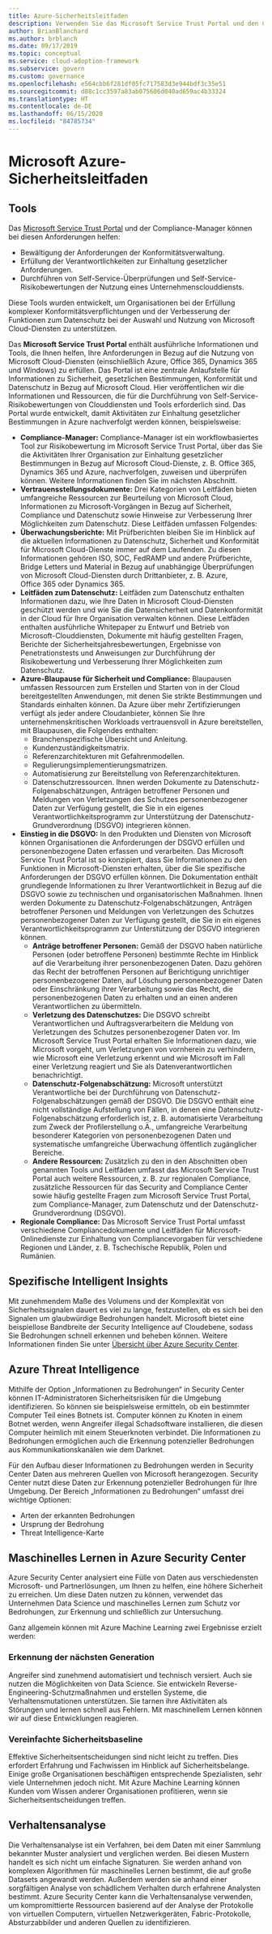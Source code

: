 ```yaml
---
title: Azure-Sicherheitsleitfaden
description: Verwenden Sie das Microsoft Service Trust Portal und den Compliance-Manager, um komplexe Complianceverpflichtungen zu erfüllen und den Datenschutz zu verbessern.
author: BrianBlanchard
ms.author: brblanch
ms.date: 09/17/2019
ms.topic: conceptual
ms.service: cloud-adoption-framework
ms.subservice: govern
ms.custom: governance
ms.openlocfilehash: e564cbb6f281df05fc717583d3e944bdf3c35e51
ms.sourcegitcommit: d88c1cc3597a83ab075606d040ad659ac4b33324
ms.translationtype: HT
ms.contentlocale: de-DE
ms.lasthandoff: 06/15/2020
ms.locfileid: "84785734"
---
```

<!-- cSpell:ignore DPIAs -->

# <a name="microsoft-security-guidance"></a>Microsoft Azure-Sicherheitsleitfaden

## <a name="tools"></a>Tools

Das [Microsoft Service Trust Portal](https://servicetrust.microsoft.com) und der Compliance-Manager können bei diesen Anforderungen helfen:

- Bewältigung der Anforderungen der Konformitätsverwaltung.
- Erfüllung der Verantwortlichkeiten zur Einhaltung gesetzlicher Anforderungen.
- Durchführen von Self-Service-Überprüfungen und Self-Service-Risikobewertungen der Nutzung eines Unternehmensclouddiensts.

Diese Tools wurden entwickelt, um Organisationen bei der Erfüllung komplexer Konformitätsverpflichtungen und der Verbesserung der Funktionen zum Datenschutz bei der Auswahl und Nutzung von Microsoft Cloud-Diensten zu unterstützen.

Das **Microsoft Service Trust Portal** enthält ausführliche Informationen und Tools, die Ihnen helfen, Ihre Anforderungen in Bezug auf die Nutzung von Microsoft Cloud-Diensten (einschließlich Azure, Office 365, Dynamics 365 und Windows) zu erfüllen. Das Portal ist eine zentrale Anlaufstelle für Informationen zu Sicherheit, gesetzlichen Bestimmungen, Konformität und Datenschutz in Bezug auf Microsoft Cloud. Hier veröffentlichen wir die Informationen und Ressourcen, die für die Durchführung von Self-Service-Risikobewertungen von Clouddiensten und Tools erforderlich sind. Das Portal wurde entwickelt, damit Aktivitäten zur Einhaltung gesetzlicher Bestimmungen in Azure nachverfolgt werden können, beispielsweise:

- **Compliance-Manager:** Compliance-Manager ist ein workflowbasiertes Tool zur Risikobewertung im Microsoft Service Trust Portal, über das Sie die Aktivitäten Ihrer Organisation zur Einhaltung gesetzlicher Bestimmungen in Bezug auf Microsoft Cloud-Dienste, z. B. Office 365, Dynamics 365 und Azure, nachverfolgen, zuweisen und überprüfen können. Weitere Informationen finden Sie im nächsten Abschnitt.
- **Vertrauensstellungsdokumente:** Drei Kategorien von Leitfäden bieten umfangreiche Ressourcen zur Beurteilung von Microsoft Cloud, Informationen zu Microsoft-Vorgängen in Bezug auf Sicherheit, Compliance und Datenschutz sowie Hinweise zur Verbesserung Ihrer Möglichkeiten zum Datenschutz. Diese Leitfäden umfassen Folgendes:
- **Überwachungsberichte:** Mit Prüfberichten bleiben Sie im Hinblick auf die aktuellen Informationen zu Datenschutz, Sicherheit und Konformität für Microsoft Cloud-Dienste immer auf dem Laufenden. Zu diesen Informationen gehören ISO, SOC, FedRAMP und andere Prüfberichte, Bridge Letters und Material in Bezug auf unabhängige Überprüfungen von Microsoft Cloud-Diensten durch Drittanbieter, z. B. Azure, Office 365 oder Dynamics 365.
- **Leitfäden zum Datenschutz:** Leitfäden zum Datenschutz enthalten Informationen dazu, wie Ihre Daten in Microsoft Cloud-Diensten geschützt werden und wie Sie die Datensicherheit und Datenkonformität in der Cloud für Ihre Organisation verwalten können. Diese Leitfäden enthalten ausführliche Whitepaper zu Entwurf und Betrieb von Microsoft-Clouddiensten, Dokumente mit häufig gestellten Fragen, Berichte der Sicherheitsjahresbewertungen, Ergebnisse von Penetrationstests und Anweisungen zur Durchführung der Risikobewertung und Verbesserung Ihrer Möglichkeiten zum Datenschutz.
- **Azure-Blaupause für Sicherheit und Compliance:** Blaupausen umfassen Ressourcen zum Erstellen und Starten von in der Cloud bereitgestellten Anwendungen, mit denen Sie strikte Bestimmungen und Standards einhalten können. Da Azure über mehr Zertifizierungen verfügt als jeder andere Cloudanbieter, können Sie Ihre unternehmenskritischen Workloads vertrauensvoll in Azure bereitstellen, mit Blaupausen, die Folgendes enthalten:
  - Branchenspezifische Übersicht und Anleitung.
  - Kundenzuständigkeitsmatrix.
  - Referenzarchitekturen mit Gefahrenmodellen.
  - Regulierungsimplementierungsmatrizen.
  - Automatisierung zur Bereitstellung von Referenzarchitekturen.
  - Datenschutzressourcen. Ihnen werden Dokumente zu Datenschutz-Folgenabschätzungen, Anträgen betroffener Personen und Meldungen von Verletzungen des Schutzes personenbezogener Daten zur Verfügung gestellt, die Sie in ein eigenes Verantwortlichkeitsprogramm zur Unterstützung der Datenschutz-Grundverordnung (DSGVO) integrieren können.
- **Einstieg in die DSGVO:** In den Produkten und Diensten von Microsoft können Organisationen die Anforderungen der DSGVO erfüllen und personenbezogene Daten erfassen und verarbeiten. Das Microsoft Service Trust Portal ist so konzipiert, dass Sie Informationen zu den Funktionen in Microsoft-Diensten erhalten, über die Sie spezifische Anforderungen der DSGVO erfüllen können. Die Dokumentation enthält grundlegende Informationen zu Ihrer Verantwortlichkeit in Bezug auf die DSGVO sowie zu technischen und organisatorischen Maßnahmen. Ihnen werden Dokumente zu Datenschutz-Folgenabschätzungen, Anträgen betroffener Personen und Meldungen von Verletzungen des Schutzes personenbezogener Daten zur Verfügung gestellt, die Sie in ein eigenes Verantwortlichkeitsprogramm zur Unterstützung der DSGVO integrieren können.
  - **Anträge betroffener Personen:** Gemäß der DSGVO haben natürliche Personen (oder betroffene Personen) bestimmte Rechte im Hinblick auf die Verarbeitung ihrer personenbezogenen Daten. Dazu gehören das Recht der betroffenen Personen auf Berichtigung unrichtiger personenbezogener Daten, auf Löschung personenbezogener Daten oder Einschränkung ihrer Verarbeitung sowie das Recht, die personenbezogenen Daten zu erhalten und an einen anderen Verantwortlichen zu übermitteln.
  - **Verletzung des Datenschutzes:** Die DSGVO schreibt Verantwortlichen und Auftragsverarbeitern die Meldung von Verletzungen des Schutzes personenbezogener Daten vor. Im Microsoft Service Trust Portal erhalten Sie Informationen dazu, wie Microsoft vorgeht, um Verletzungen von vornherein zu verhindern, wie Microsoft eine Verletzung erkennt und wie Microsoft im Fall einer Verletzung reagiert und Sie als Datenverantwortlichen benachrichtigt.
  - **Datenschutz-Folgenabschätzung:** Microsoft unterstützt Verantwortliche bei der Durchführung von Datenschutz-Folgenabschätzungen gemäß der DSGVO. Die DSGVO enthält eine nicht vollständige Aufstellung von Fällen, in denen eine Datenschutz-Folgenabschätzung erforderlich ist, z. B. automatisierte Verarbeitung zum Zweck der Profilerstellung o.Ä., umfangreiche Verarbeitung besonderer Kategorien von personenbezogenen Daten und systematische umfangreiche Überwachung öffentlich zugänglicher Bereiche.
  - **Andere Ressourcen:** Zusätzlich zu den in den Abschnitten oben genannten Tools und Leitfäden umfasst das Microsoft Service Trust Portal auch weitere Ressourcen, z. B. zur regionalen Compliance, zusätzliche Ressourcen für das Security and Compliance Center sowie häufig gestellte Fragen zum Microsoft Service Trust Portal, zum Compliance-Manager, zum Datenschutz und der Datenschutz-Grundverordnung (DSGVO).
- **Regionale Compliance:** Das Microsoft Service Trust Portal umfasst verschiedene Compliancedokumente und Leitfäden für Microsoft-Onlinedienste zur Einhaltung von Compliancevorgaben für verschiedene Regionen und Länder, z. B. Tschechische Republik, Polen und Rumänien.

## <a name="unique-intelligent-insights"></a>Spezifische Intelligent Insights

Mit zunehmendem Maße des Volumens und der Komplexität von Sicherheitssignalen dauert es viel zu lange, festzustellen, ob es sich bei den Signalen um glaubwürdige Bedrohungen handelt. Microsoft bietet eine beispiellose Bandbreite der Security Intelligence auf Cloudebene, sodass Sie Bedrohungen schnell erkennen und beheben können. Weitere Informationen finden Sie unter [Übersicht über Azure Security Center](https://docs.microsoft.com/azure/security-center/security-center-intro).

## <a name="azure-threat-intelligence"></a>Azure Threat Intelligence

Mithilfe der Option „Informationen zu Bedrohungen“ in Security Center können IT-Administratoren Sicherheitsrisiken für die Umgebung identifizieren. So können sie beispielsweise ermitteln, ob ein bestimmter Computer Teil eines Botnets ist. Computer können zu Knoten in einem Botnet werden, wenn Angreifer illegal Schadsoftware installieren, die diesen Computer heimlich mit einem Steuerknoten verbindet. Die Informationen zu Bedrohungen ermöglichen auch die Erkennung potenzieller Bedrohungen aus Kommunikationskanälen wie dem Darknet.

Für den Aufbau dieser Informationen zu Bedrohungen werden in Security Center Daten aus mehreren Quellen von Microsoft herangezogen. Security Center nutzt diese Daten zur Erkennung potenzieller Bedrohungen für Ihre Umgebung. Der Bereich „Informationen zu Bedrohungen“ umfasst drei wichtige Optionen:

- Arten der erkannten Bedrohungen
- Ursprung der Bedrohung
- Threat Intelligence-Karte

## <a name="machine-learning-in-azure-security-center"></a>Maschinelles Lernen in Azure Security Center

Azure Security Center analysiert eine Fülle von Daten aus verschiedensten Microsoft- und Partnerlösungen, um Ihnen zu helfen, eine höhere Sicherheit zu erreichen. Um diese Daten nutzen zu können, verwendet das Unternehmen Data Science und maschinelles Lernen zum Schutz vor Bedrohungen, zur Erkennung und schließlich zur Untersuchung.

Ganz allgemein können mit Azure Machine Learning zwei Ergebnisse erzielt werden:

### <a name="next-generation-detection"></a>Erkennung der nächsten Generation

Angreifer sind zunehmend automatisiert und technisch versiert. Auch sie nutzen die Möglichkeiten von Data Science. Sie entwickeln Reverse-Engineering-Schutzmaßnahmen und erstellen Systeme, die Verhaltensmutationen unterstützen. Sie tarnen ihre Aktivitäten als Störungen und lernen schnell aus Fehlern. Mit maschinellem Lernen können wir auf diese Entwicklungen reagieren.

### <a name="simplified-security-baseline"></a>Vereinfachte Sicherheitsbaseline

Effektive Sicherheitsentscheidungen sind nicht leicht zu treffen. Dies erfordert Erfahrung und Fachwissen im Hinblick auf Sicherheitsbelange. Einige große Organisationen beschäftigen entsprechende Spezialisten, sehr viele Unternehmen jedoch nicht. Mit Azure Machine Learning können Kunden vom Wissen anderer Organisationen profitieren, wenn sie Sicherheitsentscheidungen treffen.

## <a name="behavioral-analytics"></a>Verhaltensanalyse

Die Verhaltensanalyse ist ein Verfahren, bei dem Daten mit einer Sammlung bekannter Muster analysiert und verglichen werden. Bei diesen Mustern handelt es sich nicht um einfache Signaturen. Sie werden anhand von komplexen Algorithmen für maschinelles Lernen bestimmt, die auf große Datasets angewandt werden. Außerdem werden sie anhand einer sorgfältigen Analyse von schädlichem Verhalten durch erfahrene Analysten bestimmt. Azure Security Center kann die Verhaltensanalyse verwenden, um kompromittierte Ressourcen basierend auf der Analyse der Protokolle von virtuellen Computern, virtuellen Netzwerkgeräten, Fabric-Protokolle, Absturzabbilder und anderen Quellen zu identifizieren.
